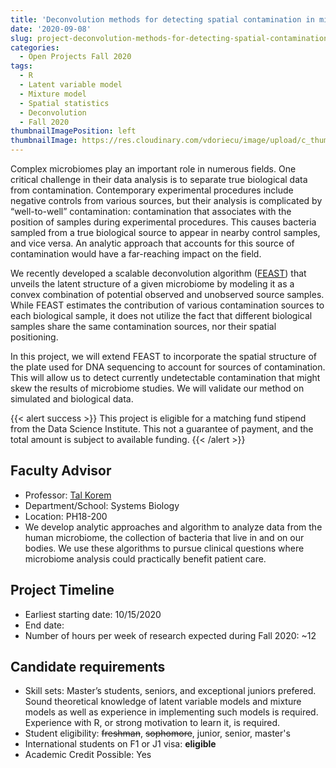 ```yaml
---
title: 'Deconvolution methods for detecting spatial contamination in microbiome samples'
date: '2020-09-08'
slug: project-deconvolution-methods-for-detecting-spatial-contamination-in-microbiome-samples
categories:
  - Open Projects Fall 2020
tags:
  - R
  - Latent variable model
  - Mixture model
  - Spatial statistics
  - Deconvolution
  - Fall 2020
thumbnailImagePosition: left
thumbnailImage: https://res.cloudinary.com/vdoriecu/image/upload/c_thumb,w_200,g_face/v1599748404/microbiome_2_gbzraf.png
---
```

Complex microbiomes play an important role in numerous fields. One critical challenge in their data analysis is to separate true biological data from contamination. Contemporary experimental procedures include negative controls from various sources, but their analysis is complicated by “well-to-well” contamination: contamination that associates with the position of samples during experimental procedures. This causes bacteria sampled from a true biological source to appear in nearby control samples, and vice versa. An analytic approach that accounts for this source of contamination would have a far-reaching impact on the field.

<!--more-->

We recently developed a scalable deconvolution algorithm ([FEAST](https://www.nature.com/articles/s41592-019-0431-x)) that unveils the latent structure of a given microbiome by modeling it as a convex combination of potential observed and unobserved source samples. While FEAST estimates the contribution of various contamination sources to each biological sample, it does not utilize the fact that different biological samples share the same contamination sources, nor their spatial positioning.

In this project, we will extend FEAST to incorporate the spatial structure of the plate used for DNA sequencing to account for sources of contamination. This will allow us to detect currently undetectable contamination that might skew the results of microbiome studies. We will validate our method on simulated and biological data. 

{{< alert success >}}
This project is eligible for a matching fund stipend from the Data Science Institute. This not a guarantee of payment, and the total amount is subject to available funding.
{{< /alert >}}

## Faculty Advisor
+ Professor: [Tal Korem](https://www.koremlab.science)
+ Department/School: Systems Biology
+ Location: PH18-200
+ We develop analytic approaches and algorithm to analyze data from the human microbiome, the collection of bacteria that live in and on our bodies. We use these algorithms to pursue clinical questions where microbiome analysis could practically benefit patient care.

## Project Timeline
+ Earliest starting date: 10/15/2020
+ End date: 
+ Number of hours per week of research expected during Fall 2020: ~12

## Candidate requirements
+ Skill sets: Master’s students, seniors, and exceptional juniors prefered. Sound theoretical knowledge of latent variable models and mixture models as well as experience in implementing such models is required. Experience with R, or strong motivation to learn it, is required. 
+ Student eligibility: ~~freshman~~, ~~sophomore~~, junior, senior, master's
+ International students on F1 or J1 visa: **eligible**
+ Academic Credit Possible: Yes

